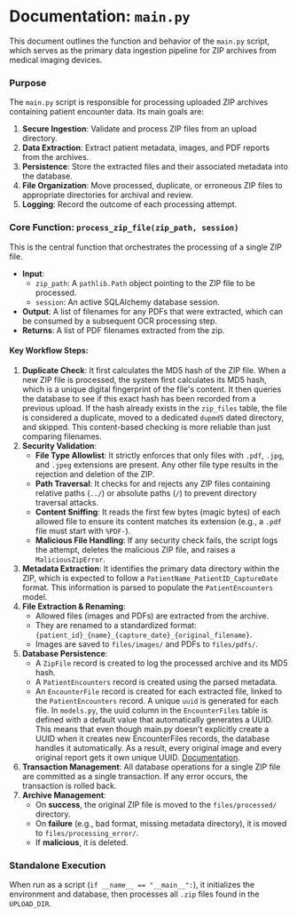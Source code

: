 # Documentation: `main.py`

This document outlines the function and behavior of the `main.py` script, which serves as the primary data ingestion pipeline for ZIP archives from medical imaging devices.

### Purpose

The `main.py` script is responsible for processing uploaded ZIP archives containing patient encounter data. Its main goals are:
1.  **Secure Ingestion**: Validate and process ZIP files from an upload directory.
2.  **Data Extraction**: Extract patient metadata, images, and PDF reports from the archives.
3.  **Persistence**: Store the extracted files and their associated metadata into the database.
4.  **File Organization**: Move processed, duplicate, or erroneous ZIP files to appropriate directories for archival and review.
5.  **Logging**: Record the outcome of each processing attempt.

### Core Function: `process_zip_file(zip_path, session)`

This is the central function that orchestrates the processing of a single ZIP file.

-   **Input**:
    -   `zip_path`: A `pathlib.Path` object pointing to the ZIP file to be processed.
    -   `session`: An active SQLAlchemy database session.
-   **Output**: A list of filenames for any PDFs that were extracted, which can be consumed by a subsequent OCR processing step.
-   **Returns**: A list of PDF filenames extracted from the zip.

#### Key Workflow Steps:

1.  **Duplicate Check**: It first calculates the MD5 hash of the ZIP file.  When a new ZIP file is processed, the system first calculates its MD5 hash, which is a unique digital fingerprint of the file's content. It then queries the database to see if this exact hash has been recorded from a previous upload.  If the hash already exists in the `zip_files` table, the file is considered a duplicate, moved to a dedicated `dupmd5` dated directory, and skipped. This content-based checking is more reliable than just comparing filenames.
2.  **Security Validation**:
    *   **File Type Allowlist**: It strictly enforces that only files with `.pdf`, `.jpg`, and `.jpeg` extensions are present. Any other file type results in the rejection and deletion of the ZIP.
    *   **Path Traversal**: It checks for and rejects any ZIP files containing relative paths (`../`) or absolute paths (`/`) to prevent directory traversal attacks.
    *   **Content Sniffing**: It reads the first few bytes (magic bytes) of each allowed file to ensure its content matches its extension (e.g., a `.pdf` file must start with `%PDF-`).
    *   **Malicious File Handling**: If any security check fails, the script logs the attempt, deletes the malicious ZIP file, and raises a `MaliciousZipError`.
3.  **Metadata Extraction**: It identifies the primary data directory within the ZIP, which is expected to follow a `PatientName_PatientID_CaptureDate` format. This information is parsed to populate the `PatientEncounters` model.
4.  **File Extraction & Renaming**:
    *   Allowed files (images and PDFs) are extracted from the archive.
    *   They are renamed to a standardized format: `{patient_id}_{name}_{capture_date}_{original_filename}`.
    *   Images are saved to `files/images/` and PDFs to `files/pdfs/`.
5.  **Database Persistence**:
    *   A `ZipFile` record is created to log the processed archive and its MD5 hash.
    *   A `PatientEncounters` record is created using the parsed metadata.
    *   An `EncounterFile` record is created for each extracted file, linked to the `PatientEncounters` record. A unique `uuid` is generated for each file. In ```models.py```, the uuid column in the ```EncounterFiles``` table is defined with a  default value that automatically generates a UUID. This means that even though main.py doesn't explicitly create a UUID when it  creates new EncounterFiles records, the database handles it automatically. As a result, every original image and every original report gets it own unique UUID.  [Documentation](docs/main.md). 
6.  **Transaction Management**: All database operations for a single ZIP file are committed as a single transaction. If any error occurs, the transaction is rolled back.
7.  **Archive Management**:
    *   On **success**, the original ZIP file is moved to the `files/processed/` directory.
    *   On **failure** (e.g., bad format, missing metadata directory), it is moved to `files/processing_error/`.
    *   If **malicious**, it is deleted.

### Standalone Execution

When run as a script (`if __name__ == "__main__":`), it initializes the environment and database, then processes all `.zip` files found in the `UPLOAD_DIR`.
